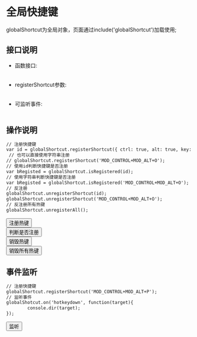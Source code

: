 ﻿# 全局快捷键
  globalShortcut为全局对象，页面通过include('globalShortcut')加载使用;
   
  <link rel="stylesheet" type="text/css" href="docs/css/common.css" />
  <script src="docs/js/string.js" type="text/javascript" charset="utf-8"></script>
  <script src="docs/js/template.js" type="text/javascript" charset="utf-8"></script>
  <script src="docs/js/globalShortcut.js" type="text/javascript" charset="utf-8"></script>
  
## 接口说明
*    函数接口:

<table id="method" class="table" >
</table>
 
 
*    registerShortcut参数:

<table id="settings" class="table">
</table>

*    可监听事件:

<table id="eventSettings" class="table">
</table>
  
  
## 操作说明

```html
// 注册快捷键
var id = globalShortcut.registerShortcut({ ctrl: true, alt: true, key: 'O', action: 'toggleVisible' });
 // 也可以直接使用字符串注册
// globalShortcut.registerShortcut('MOD_CONTROL+MOD_ALT+O');
// 使用id判断快捷键是否注册
var bRegisted = globalShortcut.isRegistered(id);
// 使用字符串判断快捷键是否注册
var bRegisted = globalShortcut.isRegistered('MOD_CONTROL+MOD_ALT+O');
// 反注册
globalShortcut.unregisterShortcut(id);
globalShortcut.unregisterShortcut('MOD_CONTROL+MOD_ALT+O');
// 反注册所有热键
globalShortcut.unregisterAll(); 
```

<div class="row">
		<div class="col-xs-3">
			<button class ="btn btn-outline-primary btn-block" id="registerShortcut">注册热键</button>
		</div>
		<div class="col-xs-3">
			<button class ="btn btn-outline-primary btn-block" id="isRegistered">判断是否注册</button>
		</div>
		<div class="col-xs-3">
			<button class ="btn btn-outline-primary btn-block" id="unregisterShortcut">销毁热键</button>
		</div>
		<div class="col-xs-3">
			<button class ="btn btn-outline-primary btn-block" id="unregisterAll">销毁所有热键</button>
		</div>
</div> 

## 事件监听
```html
// 注册快捷键
globalShortcut.registerShortcut('MOD_CONTROL+MOD_ALT+P');
// 监听事件
globalShotcut.on('hotkeydown', function(target){
		console.dir(target);
});
```
<div class="row">
		<div class="col-xs-3">
			<button class ="btn btn-outline-primary btn-block" id="registerShortcutForEvent">监听</button>
		</div>
</div> 
